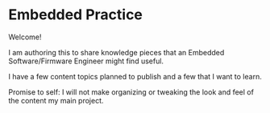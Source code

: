 <!--
    Copyright (c) 2025 Vivek

    SPDX-License-Identifier: GPL-3.0-or-later
-->


# Embedded Practice

Welcome!

I am authoring this to share knowledge pieces that an Embedded Software/Firmware Engineer might find useful.

I have a few content topics planned to publish and a few that I want to learn.

Promise to self: I will not make organizing or tweaking the look and feel of the content my main project.